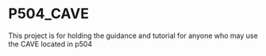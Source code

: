 # P504_CAVE
This project is for holding the guidance and tutorial for anyone who may use the CAVE located in p504
